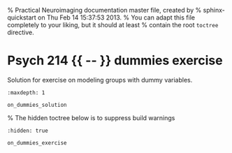 % Practical Neuroimaging documentation master file, created by
% sphinx-quickstart on Thu Feb 14 15:37:53 2013.
% You can adapt this file completely to your liking, but it should at least
% contain the root `toctree` directive.

# Psych 214 {{ -- }} dummies exercise

Solution for exercise on modeling groups with dummy variables.

```{toctree}
:maxdepth: 1

on_dummies_solution
```

% The hidden toctree below is to suppress build warnings

```{toctree}
:hidden: true

on_dummies_exercise
```
